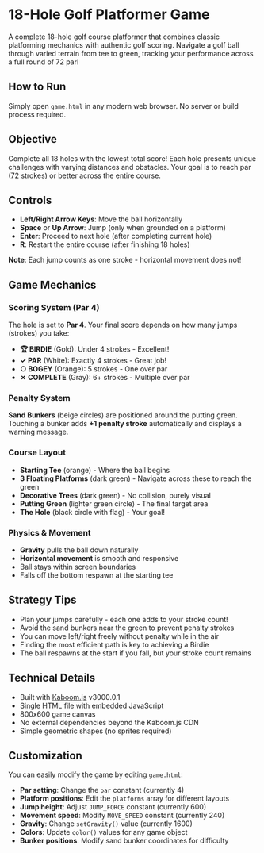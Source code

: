 # 18-Hole Golf Platformer Game

A complete 18-hole golf course platformer that combines classic platforming mechanics with authentic golf scoring. Navigate a golf ball through varied terrain from tee to green, tracking your performance across a full round of 72 par!

## How to Run

Simply open `game.html` in any modern web browser. No server or build process required.

## Objective

Complete all 18 holes with the lowest total score! Each hole presents unique challenges with varying distances and obstacles. Your goal is to reach par (72 strokes) or better across the entire course.

## Controls

- **Left/Right Arrow Keys**: Move the ball horizontally
- **Space** or **Up Arrow**: Jump (only when grounded on a platform)
- **Enter**: Proceed to next hole (after completing current hole)
- **R**: Restart the entire course (after finishing 18 holes)

**Note**: Each jump counts as one stroke - horizontal movement does not!

## Game Mechanics

### Scoring System (Par 4)
The hole is set to **Par 4**. Your final score depends on how many jumps (strokes) you take:

- **🏆 BIRDIE** (Gold): Under 4 strokes - Excellent!
- **✓ PAR** (White): Exactly 4 strokes - Great job!
- **○ BOGEY** (Orange): 5 strokes - One over par
- **✗ COMPLETE** (Gray): 6+ strokes - Multiple over par

### Penalty System
**Sand Bunkers** (beige circles) are positioned around the putting green. Touching a bunker adds **+1 penalty stroke** automatically and displays a warning message.

### Course Layout
- **Starting Tee** (orange) - Where the ball begins
- **3 Floating Platforms** (dark green) - Navigate across these to reach the green
- **Decorative Trees** (dark green) - No collision, purely visual
- **Putting Green** (lighter green circle) - The final target area
- **The Hole** (black circle with flag) - Your goal!

### Physics & Movement
- **Gravity** pulls the ball down naturally
- **Horizontal movement** is smooth and responsive
- Ball stays within screen boundaries
- Falls off the bottom respawn at the starting tee

## Strategy Tips

- Plan your jumps carefully - each one adds to your stroke count!
- Avoid the sand bunkers near the green to prevent penalty strokes
- You can move left/right freely without penalty while in the air
- Finding the most efficient path is key to achieving a Birdie
- The ball respawns at the start if you fall, but your stroke count remains

## Technical Details

- Built with [Kaboom.js](https://kaboomjs.com/) v3000.0.1
- Single HTML file with embedded JavaScript
- 800x600 game canvas
- No external dependencies beyond the Kaboom.js CDN
- Simple geometric shapes (no sprites required)

## Customization

You can easily modify the game by editing `game.html`:
- **Par setting**: Change the `par` constant (currently 4)
- **Platform positions**: Edit the `platforms` array for different layouts
- **Jump height**: Adjust `JUMP_FORCE` constant (currently 600)
- **Movement speed**: Modify `MOVE_SPEED` constant (currently 240)
- **Gravity**: Change `setGravity()` value (currently 1600)
- **Colors**: Update `color()` values for any game object
- **Bunker positions**: Modify sand bunker coordinates for difficulty

